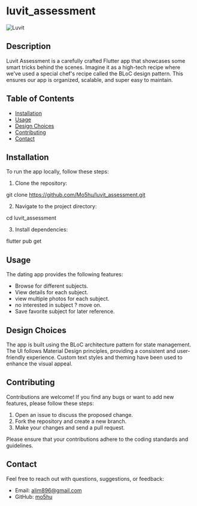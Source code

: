 # luvit_assessment

![Luvit](https://github.com/Mo5hu/luvit_assessment/assets/42168933/1dde9690-7733-4037-bdcd-2f06ca3dd3fd)

## Description

Luvit Assessment is a carefully crafted Flutter app that showcases some smart tricks behind the scenes. Imagine it as a high-tech recipe where we've used a special chef's recipe called the BLoC design pattern. This ensures our app is organized, scalable, and super easy to maintain.

## Table of Contents

- [Installation](#installation)
- [Usage](#usage)
- [Design Choices](#design-choices)
- [Contributing](#contributing)
- [Contact](#contact)

## Installation

To run the app locally, follow these steps:

1. Clone the repository:

git clone https://github.com/Mo5hu/luvit_assessment.git

2. Navigate to the project directory:

cd luvit_assessment

3. Install dependencies:

flutter pub get

## Usage

The dating app provides the following features:

- Browse for different subjects.
- View details for each subject.
- view multiple photos for each subject.
- no interested in subject ? move on.
- Save favorite subject for later reference.

## Design Choices

The app is built using the BLoC architecture pattern for state management. The UI follows Material Design principles, providing a consistent and user-friendly experience. Custom text styles and theming have been used to enhance the visual appeal.

## Contributing

Contributions are welcome! If you find any bugs or want to add new features, please follow these steps:

1. Open an issue to discuss the proposed change.
2. Fork the repository and create a new branch.
3. Make your changes and send a pull request.

Please ensure that your contributions adhere to the coding standards and guidelines.

## Contact

Feel free to reach out with questions, suggestions, or feedback:

- Email: alim896@gmail.com
- GitHub: [mo5hu](https://github.com/mo5hu)
